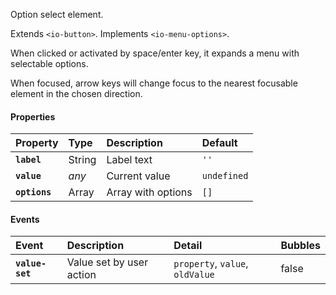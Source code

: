 Option select element.

Extends `<io-button>`. Implements `<io-menu-options>`.

<io-element-demo element="io-option" properties='{"value": 1, "options": [1,2,3], "label": ""}'></io-element-demo>

<io-element-demo element="io-option" properties='{"value": 1, "options": [{"value": 1, "label": "one"}, {"value": 2, "label": "two"}, {"value": 3, "label": "three"}], "label": ""}'></io-element-demo>

When clicked or activated by space/enter key, it expands a menu with selectable options.

When focused, arrow keys will change focus to the nearest focusable element in the chosen direction.

<!-- TODO: document menu events  -->

#### Properties ####

| Property | Type | Description | Default |
|:---------|:-----|:------------|:--------|
| **`label`**   | String   | Label text         | `''`  |
| **`value`**   | _any_    | Current value      | `undefined` |
| **`options`** | Array    | Array with options | `[]` |

#### Events ####

| Event | Description | Detail | Bubbles |
|:------|:------------|:-------|:--------|
| **`value-set`** | Value set by user action | `property`, `value`, `oldValue` | false |
